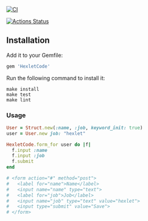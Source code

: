 [![CI](https://github.com/dmitry-tkachuk/rails-project-63/actions/workflows/main.yml/badge.svg)](https://github.com/dmitry-tkachuk/rails-project-63/actions/workflows/main.yml)

[![Actions Status](https://github.com/dmitry-tkachuk/rails-project-63/actions/workflows/hexlet-check.yml/badge.svg)](https://github.com/dmitry-tkachuk/rails-project-63/actions)
## Installation

Add it to your Gemfile:

```ruby
gem 'HexletCode'
```

Run the following command to install it:

```console
make install
make test
make lint
```

### Usage
```ruby
User = Struct.new(:name, :job, keyword_init: true)
user = User.new job: "hexlet"

HexletCode.form_for user do |f|
  f.input :name
  f.input :job
  f.submit
end

# <form action="#" method="post">
#   <label for="name">Name</label>
#   <input name="name" type="text">
#   <label for="job">Job</label>
#   <input name="job" type="text" value="hexlet">
#   <input type="submit" value="Save">
# </form>
```
